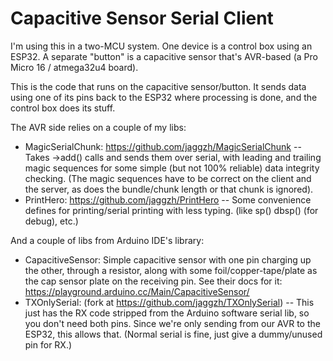 # Capacitive Sensor Serial Client

I'm using this in a two-MCU system.
One device is a control box using an ESP32.
A separate "button" is a capacitive sensor that's AVR-based
(a Pro Micro 16 / atmega32u4 board).

This is the code that runs on the capacitive sensor/button.  It sends data using one of its pins back to the ESP32 where processing is done, and the control box does its stuff.

The AVR side relies on a couple of my libs:
* MagicSerialChunk: https://github.com/jaggzh/MagicSerialChunk -- Takes -&gt;add() calls and sends them over serial, with leading and trailing magic sequences for some simple (but not 100% reliable) data integrity checking.  (The magic sequences have to be correct on the client and the server, as does the bundle/chunk length or that chunk is ignored).
* PrintHero: https://github.com/jaggzh/PrintHero -- Some convenience defines for printing/serial printing with less typing.  (like sp()  dbsp() (for debug), etc.)

And a couple of libs from Arduino IDE's library:
* CapacitiveSensor: Simple capacitive sensor with one pin charging up the other, through a resistor, along with some foil/copper-tape/plate as the cap sensor plate on the receiving pin.  See their docs for it: https://playground.arduino.cc/Main/CapacitiveSensor/
* TXOnlySerial: (fork at https://github.com/jaggzh/TXOnlySerial) -- This just has the RX code stripped from the Arduino software serial lib, so you don't need both pins. Since we're only sending from our AVR to the ESP32, this allows that.  (Normal serial is fine, just give a dummy/unused pin for RX.)


